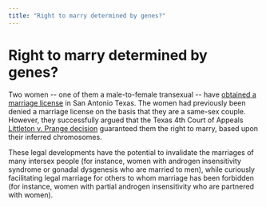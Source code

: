 ```yaml
---
title: "Right to marry determined by genes?"
---
```


# Right to marry determined by genes?

Two women -- one of them a male-to-female transexual -- have [obtained a marriage license][1] in San Antonio Texas. The women had previously been denied a marriage license on the basis that they are a same-sex couple. However, they successfully argued that the Texas 4th Court of Appeals [Littleton v. Prange decision][2] guaranteed them the right to marry, based upon their inferred chromosomes.  
  
These legal developments have the potential to invalidate the marriages of many intersex people (for instance, women with androgen insensitivity syndrome or gonadal dysgenesis who are married to men), while curiously facilitating legal marriage for others to whom marriage has been forbidden (for instance, women with partial androgen insensitivity who are partnered with women).

 [1]: http://seattlepi.nwsource.com/national/marr07.shtml
 [2]: http://www.4thcoa.courts.state.tx.us/opinions/case.asp?FilingID=8739